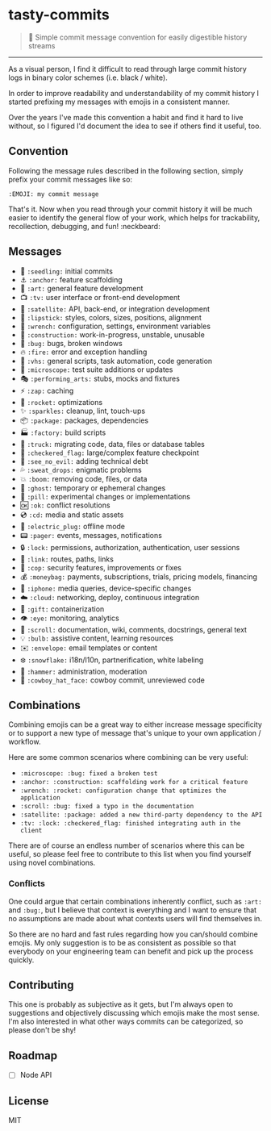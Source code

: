 # tasty-commits

> :lollipop: Simple commit message convention for easily digestible history streams

---

As a visual person, I find it difficult to read through large commit history logs in binary color schemes (i.e. black / white).

In order to improve readability and understandability of my commit history I started prefixing my messages with emojis 
in a consistent manner.

Over the years I've made this convention a habit and find it hard to live without, so I figured I'd document the idea to see if others find it useful, too.

## Convention

Following the message rules described in the following section, simply prefix your commit messages like so:

`:EMOJI: my commit message`

That's it. Now when you read through your commit history it will be much easier to identify the general flow of your work, which
helps for trackability, recollection, debugging, and fun! :neckbeard:

## Messages

- :seedling: `:seedling:` initial commits
- :anchor: `:anchor:` feature scaffolding
- :art: `:art:` general feature development
- :tv: `:tv:` user interface or front-end development
- :satellite: `:satellite:` API, back-end, or integration development
- :lipstick: `:lipstick:` styles, colors, sizes, positions, alignment
- :wrench: `:wrench:` configuration, settings, environment variables
- :construction: `:construction:` work-in-progress, unstable, unusable
- :bug: `:bug:` bugs, broken windows
- :fire: `:fire:` error and exception handling
- :vhs: `:vhs:` general scripts, task automation, code generation
- :microscope: `:microscope:` test suite additions or updates
- :performing_arts: `:performing_arts:` stubs, mocks and fixtures
- :zap: `:zap:` caching
- :rocket: `:rocket:` optimizations
- :sparkles: `:sparkles:` cleanup, lint, touch-ups
- :package: `:package:` packages, dependencies
- :factory: `:factory:` build scripts
- :truck: `:truck:` migrating code, data, files or database tables
- :checkered_flag: `:checkered_flag:` large/complex feature checkpoint
- :see_no_evil: `:see_no_evil:` adding technical debt
- :sweat_drops: `:sweat_drops:` enigmatic problems
- :boom: `:boom:` removing code, files, or data
- :ghost: `:ghost:` temporary or ephemeral changes
- :pill: `:pill:` experimental changes or implementations
- :ok: `:ok:` conflict resolutions
- :cd: `:cd:` media and static assets
- :electric_plug: `:electric_plug:` offline mode
- :pager: `:pager:` events, messages, notifications
- :lock: `:lock:` permissions, authorization, authentication, user sessions
- :link: `:link:` routes, paths, links
- :cop: `:cop:` security features, improvements or fixes
- :moneybag: `:moneybag:` payments, subscriptions, trials, pricing models, financing
- :iphone: `:iphone:` media queries, device-specific changes
- :cloud: `:cloud:` networking, deploy, continuous integration
- :gift: `:gift:` containerization
- :eye: `:eye:` monitoring, analytics
- :scroll: `:scroll:` documentation, wiki, comments, docstrings, general text
- :bulb: `:bulb:` assistive content, learning resources
- :envelope: `:envelope:` email templates or content
- :snowflake: `:snowflake:` i18n/l10n, partnerification, white labeling
- :hammer: `:hammer:` administration, moderation
- :cowboy_hat_face: `:cowboy_hat_face:` cowboy commit, unreviewed code

## Combinations

Combining emojis can be a great way to either increase message specificity or to support a new type of message that's unique to your own application / workflow.

Here are some common scenarios where combining can be very useful:

 - `:microscope: :bug: fixed a broken test`
 - `:anchor: :construction: scaffolding work for a critical feature`
 - `:wrench: :rocket: configuration change that optimizes the application`
 - `:scroll: :bug: fixed a typo in the documentation`
 - `:satellite: :package: added a new third-party dependency to the API`
 - `:tv: :lock: :checkered_flag: finished integrating auth in the client`
 
There are of course an endless number of scenarios where this can be useful, so please feel free to contribute to this list when you find yourself using novel combinations.

### Conflicts

One could argue that certain combinations inherently conflict, such as `:art:` and `:bug:`, but I believe that context is everything and I want to ensure that no assumptions are made about what contexts users will find themselves in. 

So there are no hard and fast rules regarding how you can/should combine emojis. My only suggestion is to be as consistent as possible so that everybody on your engineering team can benefit and pick up the process quickly.

## Contributing

This one is probably as subjective as it gets, but I'm always open to suggestions and objectively discussing which emojis make the most sense.
I'm also interested in what other ways commits can be categorized, so please don't be shy!

## Roadmap

- [ ] Node API

## License

MIT

